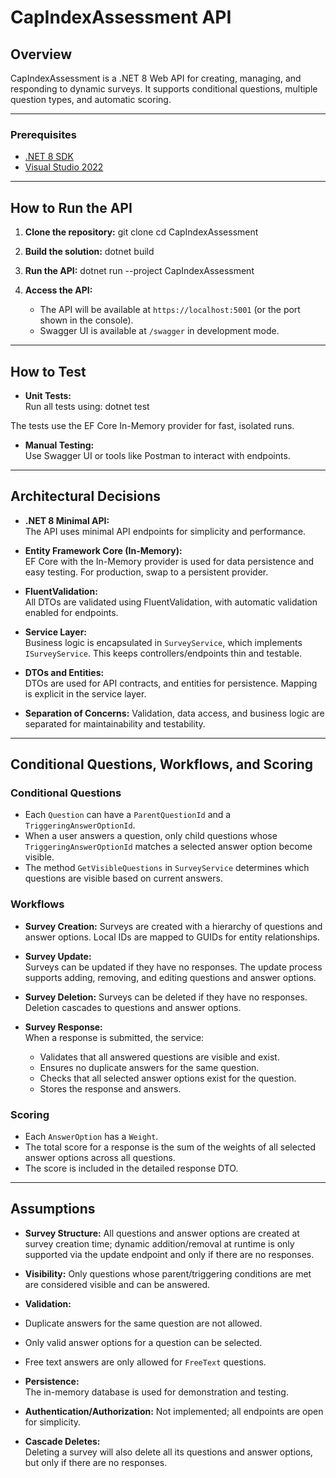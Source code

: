 # CapIndexAssessment API

## Overview

CapIndexAssessment is a .NET 8 Web API for creating, managing, and responding to dynamic surveys. It supports conditional questions, multiple question types, and automatic scoring.

---

### Prerequisites
- [.NET 8 SDK](https://dotnet.microsoft.com/download/dotnet/8.0)
- [Visual Studio 2022](https://visualstudio.microsoft.com/)

---

## How to Run the API

1. **Clone the repository:**
git clone <your-repo-url> cd CapIndexAssessment

2. **Build the solution:**
dotnet build

3. **Run the API:**
dotnet run --project CapIndexAssessment


4. **Access the API:**
   - The API will be available at `https://localhost:5001` (or the port shown in the console).
   - Swagger UI is available at `/swagger` in development mode.

---

## How to Test

- **Unit Tests:**  
  Run all tests using: dotnet test
  
The tests use the EF Core In-Memory provider for fast, isolated runs.

- **Manual Testing:**  
Use Swagger UI or tools like Postman to interact with endpoints.

---

## Architectural Decisions

- **.NET 8 Minimal API:**  
The API uses minimal API endpoints for simplicity and performance.

- **Entity Framework Core (In-Memory):**  
EF Core with the In-Memory provider is used for data persistence and easy testing. For production, swap to a persistent provider.

- **FluentValidation:**  
All DTOs are validated using FluentValidation, with automatic validation enabled for endpoints.

- **Service Layer:**  
Business logic is encapsulated in `SurveyService`, which implements `ISurveyService`. This keeps controllers/endpoints thin and testable.

- **DTOs and Entities:**  
DTOs are used for API contracts, and entities for persistence. Mapping is explicit in the service layer.

- **Separation of Concerns:** 
Validation, data access, and business logic are separated for maintainability and testability.

---

## Conditional Questions, Workflows, and Scoring

### Conditional Questions

- Each `Question` can have a `ParentQuestionId` and a `TriggeringAnswerOptionId`.
- When a user answers a question, only child questions whose `TriggeringAnswerOptionId` matches a selected answer option become visible.
- The method `GetVisibleQuestions` in `SurveyService` determines which questions are visible based on current answers.

### Workflows

- **Survey Creation:** 
Surveys are created with a hierarchy of questions and answer options. Local IDs are mapped to GUIDs for entity relationships.

- **Survey Update:**  
Surveys can be updated if they have no responses. The update process supports adding, removing, and editing questions and answer options.

- **Survey Deletion:** 
Surveys can be deleted if they have no responses. Deletion cascades to questions and answer options.

- **Survey Response:**  
When a response is submitted, the service:
  - Validates that all answered questions are visible and exist.
  - Ensures no duplicate answers for the same question.
  - Checks that all selected answer options exist for the question.
  - Stores the response and answers.

### Scoring

- Each `AnswerOption` has a `Weight`.
- The total score for a response is the sum of the weights of all selected answer options across all questions.
- The score is included in the detailed response DTO.

---

## Assumptions

- **Survey Structure:** 
All questions and answer options are created at survey creation time; dynamic addition/removal at runtime is only supported via the update endpoint and only if there are no responses.

- **Visibility:** 
Only questions whose parent/triggering conditions are met are considered visible and can be answered.

- **Validation:** 
- Duplicate answers for the same question are not allowed.
- Only valid answer options for a question can be selected.
- Free text answers are only allowed for `FreeText` questions.

- **Persistence:**  
The in-memory database is used for demonstration and testing.

- **Authentication/Authorization:** 
Not implemented; all endpoints are open for simplicity.

- **Cascade Deletes:**  
Deleting a survey will also delete all its questions and answer options, but only if there are no responses.
